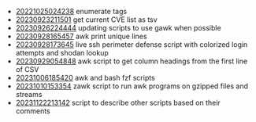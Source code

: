 - [20221025024238](/zet/20221025024238/README.md) enumerate tags
- [20230923211501](/zet/20230923211501/README.md) get current CVE list as tsv
- [20230926224444](/zet/20230926224444/README.md) updating scripts to use gawk when possible
- [20230928165457](/zet/20230928165457/README.md) awk print unique lines
- [20230928173645](/zet/20230928173645/README.md) live ssh perimeter defense script with colorized login attempts and shodan lookup
- [20230929054848](/zet/20230929054848/README.md) awk script to get column headings from the first line of CSV
- [20231006185420](/zet/20231006185420/README.md) awk and bash fzf scripts
- [20231010153354](/zet/20231010153354/README.md) zawk script to run awk programs on gzipped files and streams
- [20231122213142](/zet/20231122213142/README.md) script to describe other scripts based on their comments
